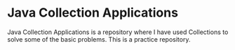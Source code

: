 # Java Collection Applications
 Java Collection Applications is a repository where I have used Collections to solve some of the basic problems. This is a practice repository.
